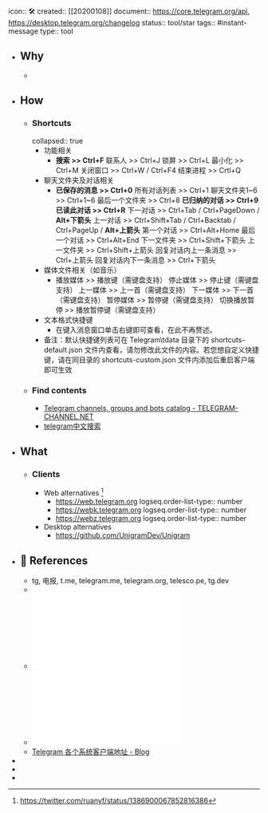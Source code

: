 icon:: 🛠
created:: [[20200108]]
document:: https://core.telegram.org/api, https://desktop.telegram.org/changelog
status:: tool/star
tags:: #instant-message 
type:: tool

- ## Why
  -
- ## How
  - ### Shortcuts
    collapsed:: true
    - 功能相关
      - **搜索 >> Ctrl+F**
        联系人 >> Ctrl+J
        锁屏  >> Ctrl+L
        最小化 >> Ctrl+M
        关闭窗口 >> Ctrl+W / Ctrl+F4
        结束进程 >> Crtl+Q
    - 聊天文件夹及对话相关
      - **已保存的消息 >> Ctrl+0**
        所有对话列表 >> Ctrl+1
        聊天文件夹1~6  >> Ctrl+1~6
        最后一个文件夹 >> Ctrl+8
        **已归纳的对话 >> Ctrl+9**
        **已读此对话 >> Ctrl+R**
        下一对话 >> Ctrl+Tab / Ctrl+PageDown / **Alt+下箭头**
        上一对话 >> Ctrl+Shift+Tab / Ctrl+Backtab / Ctrl+PageUp / **Alt+上箭头**
        第一个对话 >> Ctrl+Alt+Home
        最后一个对话 >> Ctrl+Alt+End
        下一文件夹  >> Ctrl+Shift+下箭头
        上一文件夹 >> Ctrl+Shift+上箭头
        回复对话内上一条消息 >> Ctrl+上箭头
        回复对话内下一条消息 >> Ctrl+下箭头
    - 媒体文件相关（如音乐）
      - 播放媒体 >> 播放键（需键盘支持）
        停止媒体 >> 停止键（需键盘支持）
        上一媒体 >> 上一首（需键盘支持）
        下一媒体 >> 下一首（需键盘支持）
        暂停媒体 >> 暂停键（需键盘支持）
        切换播放暂停 >> 播放暂停键（需键盘支持）
    - 文本格式快捷键
      - 在键入消息窗口单击右键即可查看，在此不再赘述。
    - 备注：默认快捷键列表可在 Telegram\tdata 目录下的 shortcuts-default.json 文件内查看，请勿修改此文件的内容。若您想自定义快捷键，请在同目录的 shortcuts-custom.json 文件内添加后重启客户端即可生效
  - ### Find contents
    - [Telegram channels, groups and bots catalog - TELEGRAM-CHANNEL.NET](https://telegram-channel.net/)
    - [telegram中文搜索](http://www.sssoou.com/)
- ## What
  - ### Clients
    - Web alternatives [^ruanyifeng]
      - https://web.telegram.org
        logseq.order-list-type:: number
      - https://webk.telegram.org
        logseq.order-list-type:: number
      - https://webz.telegram.org
        logseq.order-list-type:: number
    - Desktop alternatives
      - https://github.com/UnigramDev/Unigram
- ## 📃 References
  - tg, 电报, t.me, telegram.me, telegram.org, telesco.pe, tg.dev
  - [^ruanyifeng]: https://twitter.com/ruanyf/status/1386900067852816386
  - ![Telegram（电报）：新手指南、使用教程及频.pdf](../assets/Telegram（电报）：新手指南、使用教程及频_1645371954006_0.pdf)
  - ![微信难用？！不如找个备胎.pdf](../assets/微信难用？！不如找个备胎_1645431869680_0.pdf)
  - [Telegram 各个系统客户端地址 - Blog](https://congcong0806.github.io/2019/01/08/Telegram/)
-
-
-
